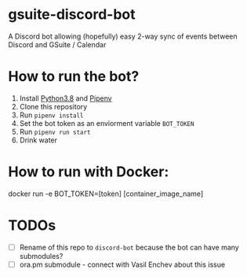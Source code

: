 # gsuite-discord-bot
A Discord bot allowing (hopefully) easy 2-way sync of events between Discord and GSuite / Calendar
# How to run the bot?
1. Install [Python3.8](https://www.python.org/downloads/release/python-380/) and [Pipenv](https://pypi.org/project/pipenv/)
2. Clone this repository
3. Run `pipenv install`
4. Set the bot token as an enviorment variable `BOT_TOKEN`
5. Run `pipenv run start`
6. Drink water

# How to run with Docker:
docker run -e BOT_TOKEN=[token] [container_image_name]

# TODOs
- [ ] Rename of this repo to `discord-bot` because the bot can have many submodules?
- [ ] ora.pm submodule - connect with Vasil Enchev about this issue
